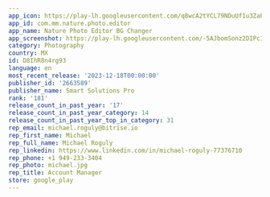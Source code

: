 ```yaml
---
app_icon: https://play-lh.googleusercontent.com/q8wcA2tYCL79NDuUf1u3ZaPoSTnOgt4mdHZgZFQjbtHqgqkI5FGYuP2hqUuizhnDscjM
app_id: com.mm.nature.photo.editor
app_name: Nature Photo Editor BG Changer
app_screenshot: https://play-lh.googleusercontent.com/-5AJbomSonz2DIPcItvg0gTLj0uGhHHqXtLaT6ymfBkS5_D2zOFMO-ZwZMQsajI3zxoU
category: Photography
country: MX
id: D8IhR8n4rg93
language: en
most_recent_release: '2023-12-18T00:00:00'
publisher_id: '2663589'
publisher_name: Smart Solutions Pro
rank: '181'
release_count_in_past_year: '17'
release_count_in_past_year_category: 14
release_count_in_past_year_top_in_category: 31
rep_email: michael.roguly@bitrise.io
rep_first_name: Michael
rep_full_name: Michael Roguly
rep_linkedin: https://www.linkedin.com/in/michael-roguly-77376710
rep_phone: +1 949-233-3404
rep_photo: michael.jpg
rep_title: Account Manager
store: google_play
---
```

